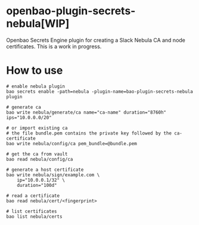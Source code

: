 # openbao-plugin-secrets-nebula[WIP]

Openbao Secrets Engine plugin for creating a Slack Nebula CA and node certificates. This is a work in progress.

# How to use

```
# enable nebula plugin
bao secrets enable -path=nebula -plugin-name=bao-plugin-secrets-nebula plugin

# generate ca
bao write nebula/generate/ca name="ca-name" duration="8760h" ips="10.0.0.0/20"

# or import existing ca
# the file bundle.pem contains the private key followed by the ca-certificate
bao write nebula/config/ca pem_bundle=@bundle.pem

# get the ca from vault
bao read nebula/config/ca

# generate a host certificate
bao write nebula/sign/example.com \
    ip="10.0.0.1/32" \
    duration="100d"

# read a certificate
bao read nebula/cert/<fingerprint>

# list certificates
bao list nebula/certs
```